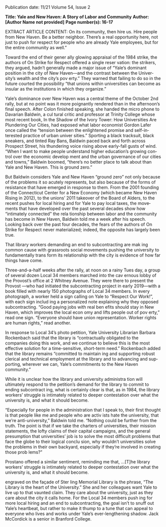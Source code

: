 Publication date: 11/21
Volume 54, Issue 2

**Title: Yale and New Haven: A Story of Labor and Community**
**Author: [Author Name not provided]**
**Page number(s): 16-17**

EXTRACT ARTICLE CONTENT:
On its community, then hire us. 
Hire people from New Haven. 
Be a better neighbor. There’s a 
real opportunity here, not just to 
push for respect for people who 
are already Yale employees, but 
for the entire community as well.” 


Toward the end of their gener­
ally glowing appraisal of the 1984 
strike, the authors of On Strike 
for Respect offered a single reser­
vation: the strikers, they argued, 
hadn’t generally made a major 
issue of “Yale’s dominant position 
in the city of New Haven—and 
the contrast between the Univer­
sity’s wealth and the city’s pov­
erty.” They warned that failing 
to do so in the future courted the 
possibility “that unions within 
universities can become as insular 
as the institutions in which they 
organize.” 

Yale’s dominance over New 
Haven was a central theme of 
the October 2nd rally, but at no 
point was it more poignantly 
rendered than in the afternoon’s 
final speech. After Colon finished 
speaking, she handed the micro­
phone to Davarian Baldwin, a cul­
tural critic and professor at Trinity 
College whose most recent book, 
In the Shadow of the Ivory Tower: 
How Universities Are Plundering 
Our Cities, had exposed what labor 
economist Gordon Lafer once 
called the “tension between the 
enlightened promise and self-in­
terested practice of urban univer­
sities.” Sporting a black tracksuit, 
black sneakers, and tinted Ray 
Bans, Baldwin paced back and 
forth across Prospect Street, his 
thundering voice rising above 
early-fall gusts of wind. “When I 
want to make people understand 
higher education’s growing con­
trol over the economic develop­
ment and the urban governance 
of our cities and towns,” Baldwin 
boomed, “there’s no better place 
to talk about than Yale and New 
Haven. This is ground zero.” 

But Baldwin considers Yale 
and New Haven “ground zero” 
not only because of the problems 
it so acutely represents, but also 
because of the forms of resistance 
that have emerged in response to 
them. From the 2001 founding 
of the Connecticut Center for a 
New Economy (which became 
New Haven Rising in 2012), to 
the unions’ 2011 takeover of the 
Board of Alders, to the recent 
pushes for local hiring and for 
Yale to pay local taxes, the move­
ments that have developed over 
the past several decades show how 
“intimately connected” the rela­
tionship between labor and the 
community has become in New 
Haven, Baldwin told me a week 
after his speech. Looking back 
over the past four decades, the 
fears of the authors of On Strike for 
Respect never materialized; indeed, 
the opposite has largely been true. 

That library workers demanding 
an end to subcontracting are mak­
ing common cause with grassroots 
social movements pushing the 
university to fundamentally trans­
form its relationship with the city 
is evidence of how far things have 
come.

Three-and-a-half weeks after 
the rally, at noon on a rainy Tues­
day, a group of several dozen Local 
34 members marched into the cav­
ernous lobby of the Provost’s office 
at 2 Whitney Avenue. They were 
there to present the Provost —who 
had initiated the subcontracting 
project in early 2019—with a book 
filled with nearly 150 photographs 
of Local 34 members. In every 
photograph, a worker held a sign 
calling on Yale to “Respect Our 
Work!”, with each sign includ­
ing a personalized note explaining 
why they opposed subcontracting. 
“Good paying jobs with real ben­
efits should stay in New Haven, 
which improves the local econ­
omy and lifts people out of pov­
erty,” read one sign. “Everyone 
should have union representation. 
Worker rights are human rights,” 
read another. 

In response to Local 34’s photo 
petition, Yale University Librarian 
Barbara Rockenbach said that the 
library is “contractually obligated 
to the companies doing this work, 
and we continue to believe this is 
the most effective solution for a 
time-sensitive, short-term need.” 
Rockenbach added that the library 
remains “committed to maintain­
ing and supporting robust clerical 
and technical employment at the 
library and to advancing and sup­
porting, wherever we can, Yale’s 
commitments to the New Haven 
community.” 

While it is unclear how the 
library and university administra­
tion will ultimately respond to the 
petition’s demand for the library 
to commit to ending subcontract­
ing, what is certainly clear is that, 
as in 1984, the library workers’ 
struggle is intimately related to 
deeper contestation over what the 
university is, and what it should 
become.

“Especially for people in the 
administration that I speak to, 
their first thought is that people 
like me and people who are activ­
ists hate the university, that we’re 
anti-university,” Baldwin told me. 
“Nothing could be further from 
the truth. The point is that if we 
take the charters of universities, 
their mission statements, the lofty 
claims of their capital campaigns, 
and the general presumption that 
universities’ job is to solve the 
most difficult problems that face 
the globe to their logical conclu­
sion, why wouldn’t universities 
solve the problems in their own 
backyard, especially if they’re 
involved in creating those prob­
lems?” 

Prostano 
offered 
a 
similar 
sentiment, reminding me that, 
 ...[T]he library workers’ 
struggle is intimately related 
to deeper contestation over 
what the university is, and 
what it should become.

engraved on the façade of Ster­
ling Memorial Library is the 
phrase, “The Library is the heart 
of the University.” She and her 
colleagues want Yale to live up 
to that vaunted claim. They care 
about the university, just as they 
care about the city it calls home. 
For the Local 34 members push­
ing for more local hiring and an 
end to subcontracting, the goal 
isn’t to snuff out Yale’s heartbeat, 
but rather to make it thump to a 
tune that can appeal to everyone 
who lives and works under Yale’s 
ever-lengthening shadow.
Jack McCordick is a senior in 
Branford College.